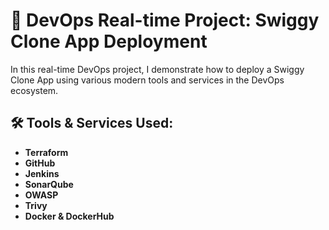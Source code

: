 # 🚀 DevOps Real-time Project: Swiggy Clone App Deployment

In this real-time DevOps project, I demonstrate how to deploy a Swiggy Clone App using various modern tools and services in the DevOps ecosystem.

## 🛠️ Tools & Services Used:
- **Terraform**
- **GitHub**
- **Jenkins**
- **SonarQube**
- **OWASP**
- **Trivy**
- **Docker & DockerHub**
